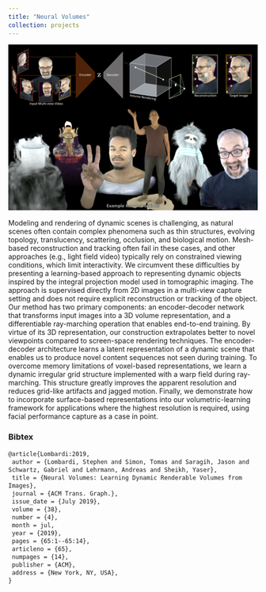 ```yaml
---
title: "Neural Volumes"
collection: projects
---
```


![Neural Volumes](images/neuralvolumes.jpg)

Modeling and rendering of dynamic scenes is challenging, as natural scenes often contain complex phenomena such as thin structures, evolving topology, translucency, scattering, occlusion, and biological motion. Mesh-based reconstruction and tracking often fail in these cases, and other approaches (e.g., light field video) typically rely on constrained viewing conditions, which limit interactivity. We circumvent these difficulties by presenting a learning-based approach to representing dynamic objects inspired by the integral projection model used in tomographic imaging. The approach is supervised directly from 2D images in a multi-view capture setting and does not require explicit reconstruction or tracking of the object. Our method has two primary components: an encoder-decoder network that transforms input images into a 3D volume representation, and a differentiable ray-marching operation that enables end-to-end training. By virtue of its 3D representation, our construction extrapolates better to novel viewpoints compared to screen-space rendering techniques. The encoder-decoder architecture learns a latent representation of a dynamic scene that enables us to produce novel content sequences not seen during training. To overcome memory limitations of voxel-based representations, we learn a dynamic irregular grid structure implemented with a warp field during ray-marching. This structure greatly improves the apparent resolution and reduces grid-like artifacts and jagged motion. Finally, we demonstrate how to incorporate surface-based representations into our volumetric-learning framework for applications where the highest resolution is required, using facial performance capture as a case in point.

### Bibtex
```
@article{Lombardi:2019,
 author = {Lombardi, Stephen and Simon, Tomas and Saragih, Jason and Schwartz, Gabriel and Lehrmann, Andreas and Sheikh, Yaser},
 title = {Neural Volumes: Learning Dynamic Renderable Volumes from Images},
 journal = {ACM Trans. Graph.},
 issue_date = {July 2019},
 volume = {38},
 number = {4},
 month = jul,
 year = {2019},
 pages = {65:1--65:14},
 articleno = {65},
 numpages = {14},
 publisher = {ACM},
 address = {New York, NY, USA},
} 
```
